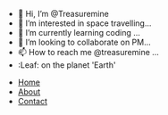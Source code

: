 - 👋 Hi, I’m @Treasuremine
- 👀 I’m interested in space travelling...
- 🌱 I’m currently learning coding ...
- 💞️ I’m looking to collaborate on PM...
- 📫 How to reach me @treasuremine ...
- :Leaf: on the planet 'Earth'
<!---
Treasuremine/Treasuremine is a ✨ special ✨ repository because its `README.md` (this file) appears on your GitHub profile.
You can click the Preview link to take a look at your changes.
--->
<nav>
  <ul>
    <li><a href="#">Home</a></li>
    <li><a href="#">About</a></li>
    <li><a href="#">Contact</a></li>
  </ul>
</nav>
